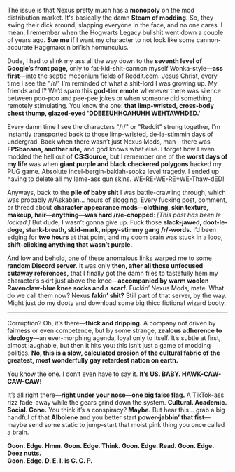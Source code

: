 The issue is that Nexus pretty much has a **monopoly** on the mod distribution market. It's basically the damn **Steam of modding.** So, they swing their dick around, slapping everyone in the face, and no one cares. I mean, I remember when the Hogwarts Legacy bullshit went down a couple of years ago. **Sue me** if I want my character to not look like some cannon-accurate Haggmaxxin bri’ish homunculus.

Dude, I had to slink my ass all the way down to the **seventh level of Google’s front page,** only to fat-kid-shit-cannon myself Wonka-style—**ass first**—into the septic meconium fields of Reddit.com. Jesus Christ, every time I see the "/r/" I’m reminded of what a shit-lord I was growing up. My friends and I? We’d spam this **god-tier emote** whenever there was silence between poo-poo and pee-pee jokes or when someone did something remotely stimulating. You know the one: **that limp-wristed, cross-body chest thump, glazed-eyed 'DDEEEUHHOAHUHH WEHTAWHDED.'**

Every damn time I see the characters "/r/" or "Reddit" strung together, I’m instantly transported back to those limp-wristed, de-la-stimmin days of undergrad. Back when there wasn’t just Nexus Mods, man—there was **FPSbanana, another site,** and god knows what else. I forget how I even modded the hell out of **CS:Source,** but I remember one of the **worst days of my life** was when **giant purple and black checkered polygons** hacked my PUG game. Absolute incel-bergin-baklah-sooka level tragedy. I ended up having to delete all my lame-ass gun skins. WE-RE-WE-RE=WE-Thaw-dED!

Anyways, back to the **pile of baby shit** I was battle-crawling through, which was probably /r/Askaban… hours of slogging. Every fucking post, comment, or thread about **character appearance mods—clothing, skin texture, makeup, hair—anything—was hard /r/e-chopped**: _[This post has been le locked.]_ But dude, I wasn’t gonna give up. Fuck those **slack-jawed, doot-le-doge, stank-breath, skid-mark, nippy-stimmy gang /r/-words.** I’d been edging for **two hours** at that point, and my coom brain was stuck in a loop, **shift-clicking anything that wasn’t purple.**

And low and behold, one of these anomalous links warped me to some **random Discord server.** It was only **then, after all those unfocused cutaway references,** that I finally got the damn files to tastefully hem my character’s skirt just above the knee—**accompanied by warm woolen Ravenclaw-blue knee socks and a scarf.** Fuckin’ Nexus Mods, mate. What do we call them now? Nexus **fakin’ shit?** Still part of that server, by the way. Might just do my dooty and download some big thicc fictional wizard booty.

---

Corruption? Oh, it’s there—**thick and dripping.** A company not driven by fairness or even competence, but by some strange, **zealous adherence to ideology**—an ever-morphing agenda, loyal only to itself. It’s subtle at first, almost laughable, but then it hits you: this isn’t just a game of modding politics. **No, this is a slow, calculated erosion of the cultural fabric of the greatest, most wonderfully gay retardest nation on earth.**

You know the one. I don’t even have to say it. **It’s US. BABY. HAWK-CAW-CAW-CAW!**

It’s all right there—**right under your nose—one big false flag.** A TikTok-ass rizz fade-away while the gears grind down the system. **Cultural. Academic. Social. Gone.** You think it’s a conspiracy? **Maybe.** But hear this… grab a big handful of that **Albolene** and you better start **power-jabbin’ that fist**—maybe send some static to jump-start that moist pink thing you once called a brain.

**Goon. Edge. Hmm. Goon. Edge. Think. Goon. Edge. Read. Goon. Edge. Deez nutts.**  
**Goon. Edge. D. E. I. is C. C. P.**
